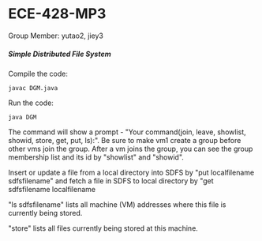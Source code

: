 # ECE-428-MP3

Group Member: yutao2, jiey3

##### Simple Distributed File System 

Compile the code: 

```
javac DGM.java
```

Run the code:

```
java DGM
```

The command will show a prompt - "Your command(join, leave, showlist, showid, store, get, put, ls):". Be sure to make vm1 create a group before other vms join the group. After a vm joins the group, you can see the group membership list and its id by "showlist" and "showid". 

Insert or update a file from a local directory into SDFS by "put localfilename sdfsfilename" and fetch a file in SDFS to local directory by "get sdfsfilename localfilename

"ls sdfsfilename" lists all machine (VM) addresses where this file is currently being stored.

"store" lists all files currently being stored at this machine.